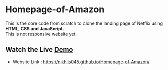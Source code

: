 # Homepage-of-Amazon
This is the core code from scratch to clone the landing page of Netflix using **HTML, CSS and JavaScript.**
<br>
This is not responsive website yet.

## Watch the Live [Demo](https://nikhils045.github.io/Homepage-of-Amazon/)
- Website Link : https://nikhils045.github.io/Homepage-of-Amazon/

